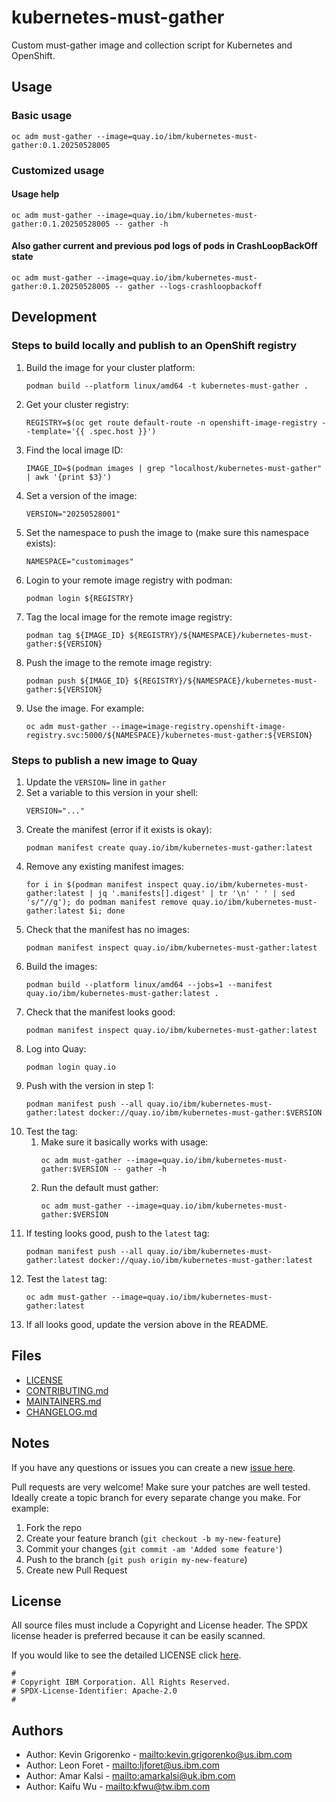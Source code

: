 # kubernetes-must-gather

Custom must-gather image and collection script for Kubernetes and OpenShift.

## Usage

### Basic usage

```
oc adm must-gather --image=quay.io/ibm/kubernetes-must-gather:0.1.20250528005
```

### Customized usage

#### Usage help

```
oc adm must-gather --image=quay.io/ibm/kubernetes-must-gather:0.1.20250528005 -- gather -h
```

#### Also gather current and previous pod logs of pods in CrashLoopBackOff state

```
oc adm must-gather --image=quay.io/ibm/kubernetes-must-gather:0.1.20250528005 -- gather --logs-crashloopbackoff
```

## Development

### Steps to build locally and publish to an OpenShift registry

1. Build the image for your cluster platform:
   ```
   podman build --platform linux/amd64 -t kubernetes-must-gather .
   ```
1. Get your cluster registry:
   ```
   REGISTRY=$(oc get route default-route -n openshift-image-registry --template='{{ .spec.host }}')
   ```
1. Find the local image ID:
   ```
   IMAGE_ID=$(podman images | grep "localhost/kubernetes-must-gather" | awk '{print $3}')
   ```
1. Set a version of the image:
   ```
   VERSION="20250528001"
   ```
1. Set the namespace to push the image to (make sure this namespace exists):
   ```
   NAMESPACE="customimages"
   ```
1. Login to your remote image registry with podman:
   ```
   podman login ${REGISTRY}
   ```
1. Tag the local image for the remote image registry:
   ```
   podman tag ${IMAGE_ID} ${REGISTRY}/${NAMESPACE}/kubernetes-must-gather:${VERSION}
   ```
1. Push the image to the remote image registry:
   ```
   podman push ${IMAGE_ID} ${REGISTRY}/${NAMESPACE}/kubernetes-must-gather:${VERSION}
   ```
1. Use the image. For example:
   ```
   oc adm must-gather --image=image-registry.openshift-image-registry.svc:5000/${NAMESPACE}/kubernetes-must-gather:${VERSION}
   ```

### Steps to publish a new image to Quay

1. Update the `VERSION=` line in `gather`
1. Set a variable to this version in your shell:
   ```
   VERSION="..."
   ```
1. Create the manifest (error if it exists is okay):
   ```
   podman manifest create quay.io/ibm/kubernetes-must-gather:latest
   ```
1. Remove any existing manifest images:
   ```
   for i in $(podman manifest inspect quay.io/ibm/kubernetes-must-gather:latest | jq '.manifests[].digest' | tr '\n' ' ' | sed 's/"//g'); do podman manifest remove quay.io/ibm/kubernetes-must-gather:latest $i; done
   ```
1. Check that the manifest has no images:
   ```
   podman manifest inspect quay.io/ibm/kubernetes-must-gather:latest
   ```
1. Build the images:
   ```
   podman build --platform linux/amd64 --jobs=1 --manifest quay.io/ibm/kubernetes-must-gather:latest .
   ```
1. Check that the manifest looks good:
   ```
   podman manifest inspect quay.io/ibm/kubernetes-must-gather:latest
   ```
1. Log into Quay:
   ```
   podman login quay.io
   ```
1. Push with the version in step 1:
   ```
   podman manifest push --all quay.io/ibm/kubernetes-must-gather:latest docker://quay.io/ibm/kubernetes-must-gather:$VERSION
   ```
1. Test the tag:
    1. Make sure it basically works with usage:
       ```
       oc adm must-gather --image=quay.io/ibm/kubernetes-must-gather:$VERSION -- gather -h
       ```
    1. Run the default must gather:
       ```
       oc adm must-gather --image=quay.io/ibm/kubernetes-must-gather:$VERSION
       ```
1. If testing looks good, push to the `latest` tag:
   ```
   podman manifest push --all quay.io/ibm/kubernetes-must-gather:latest docker://quay.io/ibm/kubernetes-must-gather:latest
   ```
1. Test the `latest` tag:
   ```
   oc adm must-gather --image=quay.io/ibm/kubernetes-must-gather:latest
   ```
1. If all looks good, update the version above in the README.

## Files

* [LICENSE](LICENSE)
* [CONTRIBUTING.md](CONTRIBUTING.md)
* [MAINTAINERS.md](MAINTAINERS.md)
* [CHANGELOG.md](CHANGELOG.md)

## Notes

If you have any questions or issues you can create a new [issue here][issues].

Pull requests are very welcome! Make sure your patches are well tested.
Ideally create a topic branch for every separate change you make. For
example:

1. Fork the repo
2. Create your feature branch (`git checkout -b my-new-feature`)
3. Commit your changes (`git commit -am 'Added some feature'`)
4. Push to the branch (`git push origin my-new-feature`)
5. Create new Pull Request

## License

All source files must include a Copyright and License header. The SPDX license header is 
preferred because it can be easily scanned.

If you would like to see the detailed LICENSE click [here](LICENSE).

```text
#
# Copyright IBM Corporation. All Rights Reserved.
# SPDX-License-Identifier: Apache-2.0
#
```
## Authors

- Author: Kevin Grigorenko - <mailto:kevin.grigorenko@us.ibm.com>
- Author: Leon Foret - <mailto:ljforet@us.ibm.com>
- Author: Amar Kalsi - <mailto:amarkalsi@uk.ibm.com>
- Author: Kaifu Wu - <mailto:kfwu@tw.ibm.com>

[issues]: https://github.com/IBM/kubernetes-must-gather/issues/new
